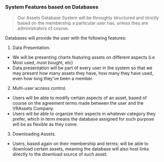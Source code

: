 ### System Features based on Databases

>Our Assets Database System will be throughly structured and strictly based 
>on the membership a particular user has, unless they are administrators of course.

Databases will provide the user with the following features:
1. Data Presentation.
* We will be presenting charts featuring assets on different aspects (i.e Most used, most bought, etc)
* Data presentation will be part of every user in the system so that we may present how many assets they have,
how many they have used, even how long they've been a member.

2. Multi-user access control.
* Users will be able to modify certain aspects of an asset, based of course on the agreement terms made between 
the user and the VRAssets Company.
* Users will be able to organize their aspects in whatever category they prefer, which in term means the database
assigned for such purpose will be as flexible as they come.

3. Downloading Assets.
* Users, based again on their membership and terms; will be able to download certain assets, meaning the
database will also host links directly to the download source of such asset.
